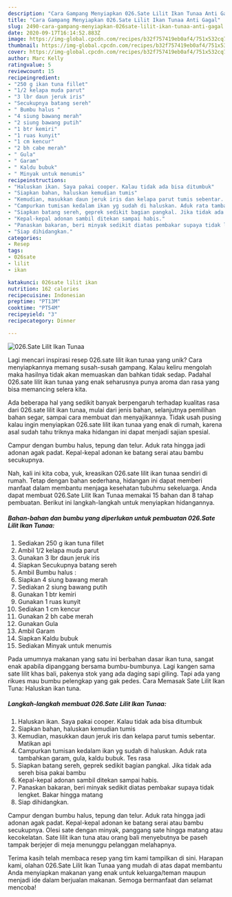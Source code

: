 ```yaml
---
description: "Cara Gampang Menyiapkan 026.Sate Lilit Ikan Tunaa Anti Gagal"
title: "Cara Gampang Menyiapkan 026.Sate Lilit Ikan Tunaa Anti Gagal"
slug: 2490-cara-gampang-menyiapkan-026sate-lilit-ikan-tunaa-anti-gagal
date: 2020-09-17T16:14:52.883Z
image: https://img-global.cpcdn.com/recipes/b32f757419eb0af4/751x532cq70/026sate-lilit-ikan-tunaa-foto-resep-utama.jpg
thumbnail: https://img-global.cpcdn.com/recipes/b32f757419eb0af4/751x532cq70/026sate-lilit-ikan-tunaa-foto-resep-utama.jpg
cover: https://img-global.cpcdn.com/recipes/b32f757419eb0af4/751x532cq70/026sate-lilit-ikan-tunaa-foto-resep-utama.jpg
author: Marc Kelly
ratingvalue: 5
reviewcount: 15
recipeingredient:
- "250 g ikan tuna fillet"
- "1/2 kelapa muda parut"
- "3 lbr daun jeruk iris"
- "Secukupnya batang sereh"
- " Bumbu halus "
- "4 siung bawang merah"
- "2 siung bawang putih"
- "1 btr kemiri"
- "1 ruas kunyit"
- "1 cm kencur"
- "2 bh cabe merah"
- " Gula"
- " Garam"
- " Kaldu bubuk"
- " Minyak untuk menumis"
recipeinstructions:
- "Haluskan ikan. Saya pakai cooper. Kalau tidak ada bisa ditumbuk"
- "Siapkan bahan, haluskan kemudian tumis"
- "Kemudian, masukkan daun jeruk iris dan kelapa parut tumis sebentar. Matikan api"
- "Campurkan tumisan kedalam ikan yg sudah di haluskan. Aduk rata tambahkan garam, gula, kaldu bubuk. Tes rasa"
- "Siapkan batang sereh, geprek sedikit bagian pangkal. Jika tidak ada sereh bisa pakai bambu"
- "Kepal-kepal adonan sambil ditekan sampai habis."
- "Panaskan bakaran, beri minyak sedikit diatas pembakar supaya tidak lengket. Bakar hingga matang"
- "Siap dihidangkan."
categories:
- Resep
tags:
- 026sate
- lilit
- ikan

katakunci: 026sate lilit ikan 
nutrition: 162 calories
recipecuisine: Indonesian
preptime: "PT13M"
cooktime: "PT54M"
recipeyield: "3"
recipecategory: Dinner

---
```



![026.Sate Lilit Ikan Tunaa](https://img-global.cpcdn.com/recipes/b32f757419eb0af4/751x532cq70/026sate-lilit-ikan-tunaa-foto-resep-utama.jpg)

Lagi mencari inspirasi resep 026.sate lilit ikan tunaa yang unik? Cara menyiapkannya memang susah-susah gampang. Kalau keliru mengolah maka hasilnya tidak akan memuaskan dan bahkan tidak sedap. Padahal 026.sate lilit ikan tunaa yang enak seharusnya punya aroma dan rasa yang bisa memancing selera kita.

Ada beberapa hal yang sedikit banyak berpengaruh terhadap kualitas rasa dari 026.sate lilit ikan tunaa, mulai dari jenis bahan, selanjutnya pemilihan bahan segar, sampai cara membuat dan menyajikannya. Tidak usah pusing kalau ingin menyiapkan 026.sate lilit ikan tunaa yang enak di rumah, karena asal sudah tahu triknya maka hidangan ini dapat menjadi sajian spesial.

Campur dengan bumbu halus, tepung dan telur. Aduk rata hingga jadi adonan agak padat. Kepal-kepal adonan ke batang serai atau bambu secukupnya.


Nah, kali ini kita coba, yuk, kreasikan 026.sate lilit ikan tunaa sendiri di rumah. Tetap dengan bahan sederhana, hidangan ini dapat memberi manfaat dalam membantu menjaga kesehatan tubuhmu sekeluarga. Anda dapat membuat 026.Sate Lilit Ikan Tunaa memakai 15 bahan dan 8 tahap pembuatan. Berikut ini langkah-langkah untuk menyiapkan hidangannya.

<!--inarticleads1-->

##### Bahan-bahan dan bumbu yang diperlukan untuk pembuatan 026.Sate Lilit Ikan Tunaa:

1. Sediakan 250 g ikan tuna fillet
1. Ambil 1/2 kelapa muda parut
1. Gunakan 3 lbr daun jeruk iris
1. Siapkan Secukupnya batang sereh
1. Ambil  Bumbu halus :
1. Siapkan 4 siung bawang merah
1. Sediakan 2 siung bawang putih
1. Gunakan 1 btr kemiri
1. Gunakan 1 ruas kunyit
1. Sediakan 1 cm kencur
1. Gunakan 2 bh cabe merah
1. Gunakan  Gula
1. Ambil  Garam
1. Siapkan  Kaldu bubuk
1. Sediakan  Minyak untuk menumis


Pada umumnya makanan yang satu ini berbahan dasar ikan tuna, sangat enak apabila dipanggang bersama bumbu-bumbunya. Lagi kangen sama sate lilit khas bali, pakenya stok yang ada daging sapi giling. Tapi ada yang rikues mau bumbu pelengkap yang gak pedes. Cara Memasak Sate Lilit Ikan Tuna: Haluskan ikan tuna. 

<!--inarticleads2-->

##### Langkah-langkah membuat 026.Sate Lilit Ikan Tunaa:

1. Haluskan ikan. Saya pakai cooper. Kalau tidak ada bisa ditumbuk
1. Siapkan bahan, haluskan kemudian tumis
1. Kemudian, masukkan daun jeruk iris dan kelapa parut tumis sebentar. Matikan api
1. Campurkan tumisan kedalam ikan yg sudah di haluskan. Aduk rata tambahkan garam, gula, kaldu bubuk. Tes rasa
1. Siapkan batang sereh, geprek sedikit bagian pangkal. Jika tidak ada sereh bisa pakai bambu
1. Kepal-kepal adonan sambil ditekan sampai habis.
1. Panaskan bakaran, beri minyak sedikit diatas pembakar supaya tidak lengket. Bakar hingga matang
1. Siap dihidangkan.


Campur dengan bumbu halus, tepung dan telur. Aduk rata hingga jadi adonan agak padat. Kepal-kepal adonan ke batang serai atau bambu secukupnya. Olesi sate dengan minyak, panggang sate hingga matang atau kecokelatan. Sate lilit ikan tuna atau orang bali menyebutnya be paseh tampak berjejer di meja menunggu pelanggan melahapnya. 

Terima kasih telah membaca resep yang tim kami tampilkan di sini. Harapan kami, olahan 026.Sate Lilit Ikan Tunaa yang mudah di atas dapat membantu Anda menyiapkan makanan yang enak untuk keluarga/teman maupun menjadi ide dalam berjualan makanan. Semoga bermanfaat dan selamat mencoba!
